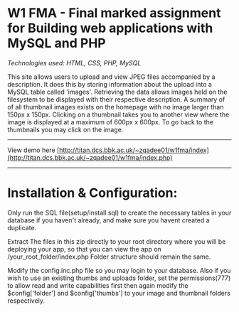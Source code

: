 # W1 FMA - Final marked assignment for Building web applications with MySQL and PHP

*Technologies used: HTML, CSS, PHP, MySQL*

This site allows users to upload and view JPEG files accompanied by a description. It does this by storing information about the upload into a MySQL table called 'images'. Retrieving the data allows images held on the filesystem to be displayed with their respective description. A summary of of all thumbnail images exists on the homepage with no image larger than 150px x 150px. Clicking on a thumbnail takes you to another view where the image is displayed at a maximum of 600px x 600px. To go back to the thumbnails you may click on the image.

---

View demo here [http://titan.dcs.bbk.ac.uk/~zqadee01/w1fma/index](http://titan.dcs.bbk.ac.uk/~zqadee01/w1fma/index.php)

---

# Installation & Configuration:
Only run the SQL file(setup/install.sql) to create the necessary tables in your database if you haven't already, 
and make sure you havent created a duplicate.

Extract The files in this zip directly to your root directory where you will be deploying your app,
so that you can view the app on /your_root_folder/index.php
Folder structure should remain the same.

Modify the config.inc.php file so you may login to your database.
Also if you wish to use an existing thumbs and uploads folder, set the 
permissions(777) to allow read and write capabilities first then again modify the $config['folder']
and $config['thumbs'] to your image and thumbnail folders respectively.